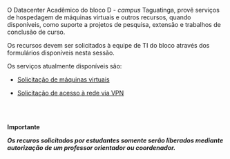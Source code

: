 
O Datacenter Acadêmico do bloco D - *campus* Taguatinga, provê serviços de hospedagem de máquinas virtuais e outros recursos, quando disponíveis, como suporte a projetos de pesquisa, extensão e trabalhos de conclusão de curso.

Os recursos devem ser solicitados à equipe de TI do bloco através dos formulários disponíveis nesta sessão.

Os serviços atualmente disponíveis são:

* [Solicitação de máquinas virtuais](/serv_da/vm)

* [Solicitação de acesso à rede via VPN](/serv_da/vpn)


<br>
<br>

**Importante**

***Os recuros solicitados por estudantes somente serão liberados mediante autorização de um professor orientador ou coordenador.***
